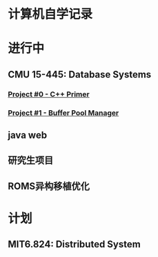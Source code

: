 <!--
 * @Author: s
 * @Date: 2024-01-04 10:18:11
 * @LastEditTime: 2024-01-07 18:57:57
 * @LastEditors: s
 * @Description: 
 * @FilePath: /self-salvation/README.md
-->
# 计算机自学记录

# 进行中

## CMU 15-445: Database Systems
### [Project #0 - C++ Primer](CMU-15-445/project0/record.md)
### [Project #1 - Buffer Pool Manager](CMU-15-445/project1/record.md)

## java web

## 研究生项目

## ROMS异构移植优化

# 计划

## MIT6.824: Distributed System